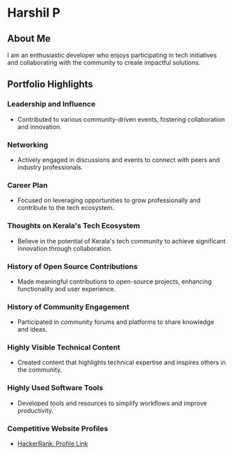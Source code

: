 # Harshil P

## About Me
I am an enthusiastic developer who enjoys participating in tech initiatives and collaborating with the community to create impactful solutions.

## Portfolio Highlights

### Leadership and Influence
- Contributed to various community-driven events, fostering collaboration and innovation.

### Networking
- Actively engaged in discussions and events to connect with peers and industry professionals.

### Career Plan
- Focused on leveraging opportunities to grow professionally and contribute to the tech ecosystem.

### Thoughts on Kerala's Tech Ecosystem
- Believe in the potential of Kerala's tech community to achieve significant innovation through collaboration.

### History of Open Source Contributions
- Made meaningful contributions to open-source projects, enhancing functionality and user experience.

### History of Community Engagement
- Participated in community forums and platforms to share knowledge and ideas.

### Highly Visible Technical Content
- Created content that highlights technical expertise and inspires others in the community.

### Highly Used Software Tools
- Developed tools and resources to simplify workflows and improve productivity.

### Competitive Website Profiles
- [HackerRank: Profile Link](https://www.hackerrank.com/profile/erzer)
